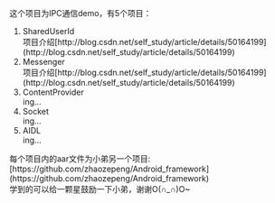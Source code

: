 这个项目为IPC通信demo，有5个项目：
<ol>
<li>SharedUserId</li>项目介绍[http://blog.csdn.net/self_study/article/details/50164199](http://blog.csdn.net/self_study/article/details/50164199)
<li>Messenger</li>项目介绍[http://blog.csdn.net/self_study/article/details/50164199](http://blog.csdn.net/self_study/article/details/50164199)
<li>ContentProvider</li>ing...
<li>Socket</li>ing...
<li>AIDL</li>ing...
</ol>
每个项目内的aar文件为小弟另一个项目:[https://github.com/zhaozepeng/Android_framework](https://github.com/zhaozepeng/Android_framework)</br>
学到的可以给一颗星鼓励一下小弟，谢谢O(∩_∩)O~
